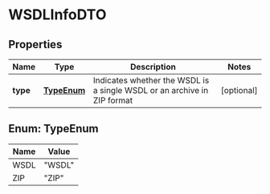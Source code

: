 

# WSDLInfoDTO

## Properties

Name | Type | Description | Notes
------------ | ------------- | ------------- | -------------
**type** | [**TypeEnum**](#TypeEnum) | Indicates whether the WSDL is a single WSDL or an archive in ZIP format |  [optional]



## Enum: TypeEnum

Name | Value
---- | -----
WSDL | &quot;WSDL&quot;
ZIP | &quot;ZIP&quot;



